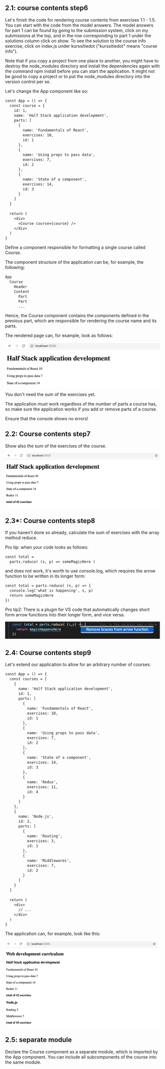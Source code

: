 ## 2.1: course contents step6
Let's finish the code for rendering course contents from exercises 1.1 - 1.5. You can start with the code from the model answers. The model answers for part 1 can be found by going to the submission system, click on my submissions at the top, and in the row corresponding to part 1 under the solutions column click on show. To see the solution to the course info exercise, click on index.js under kurssitiedot ("kurssitiedot" means "course info").

Note that if you copy a project from one place to another, you might have to destroy the node_modules directory and install the dependencies again with the command npm install before you can start the application. It might not be good to copy a project or to put the node_modules directory into the version control per se.

Let's change the App component like so:

```
const App = () => {
  const course = {
    id: 1,
    name: 'Half Stack application development',
    parts: [
      {
        name: 'Fundamentals of React',
        exercises: 10,
        id: 1
      },
      {
        name: 'Using props to pass data',
        exercises: 7,
        id: 2
      },
      {
        name: 'State of a component',
        exercises: 14,
        id: 3
      }
    ]
  }

  return (
    <div>
      <Course course={course} />
    </div>
  )
}
```

Define a component responsible for formatting a single course called Course.

The component structure of the application can be, for example, the following:

```
App
  Course
    Header
    Content
      Part
      Part
      ...
```
      
Hence, the Course component contains the components defined in the previous part, which are responsible for rendering the course name and its parts.

The rendered page can, for example, look as follows:

![alt text](https://github.com/MikeyLHolm/Full_Stack_open_2020/blob/master/part2/course_contents/img/8e.png "fullstack content")

You don't need the sum of the exercises yet.

The application must work regardless of the number of parts a course has, so make sure the application works if you add or remove parts of a course.

Ensure that the console shows no errors!

## 2.2: Course contents step7
Show also the sum of the exercises of the course.

![alt text](https://github.com/MikeyLHolm/Full_Stack_open_2020/blob/master/part2/course_contents/img/9e.png "fullstack content")

## 2.3*: Course contents step8
If you haven't done so already, calculate the sum of exercises with the array method reduce.

Pro tip: when your code looks as follows:

```
const total = 
  parts.reduce( (s, p) => someMagicHere )
```
  
and does not work, it's worth to use console.log, which requires the arrow function to be written in its longer form:

```
const total = parts.reduce( (s, p) => {
  console.log('what is happening', s, p)
  return someMagicHere 
})
```

Pro tip2: There is a plugin for VS code that automatically changes short form arrow functions into their longer form, and vice versa.

![alt text](https://github.com/MikeyLHolm/Full_Stack_open_2020/blob/master/part2/course_contents/img/5b.png "fullstack content")

## 2.4: Course contents step9
Let's extend our application to allow for an arbitrary number of courses:

```
const App = () => {
  const courses = [
    {
      name: 'Half Stack application development',
      id: 1,
      parts: [
        {
          name: 'Fundamentals of React',
          exercises: 10,
          id: 1
        },
        {
          name: 'Using props to pass data',
          exercises: 7,
          id: 2
        },
        {
          name: 'State of a component',
          exercises: 14,
          id: 3
        },
        {
          name: 'Redux',
          exercises: 11,
          id: 4
        }
      ]
    }, 
    {
      name: 'Node.js',
      id: 2,
      parts: [
        {
          name: 'Routing',
          exercises: 3,
          id: 1
        },
        {
          name: 'Middlewares',
          exercises: 7,
          id: 2
        }
      ]
    }
  ]

  return (
    <div>
      // ...
    </div>
  )
}
```

The application can, for example, look like this:

![alt text](https://github.com/MikeyLHolm/Full_Stack_open_2020/blob/master/part2/course_contents/img/10e.png "fullstack content")


## 2.5: separate module
Declare the Course component as a separate module, which is imported by the App component. You can include all subcomponents of the course into the same module.
